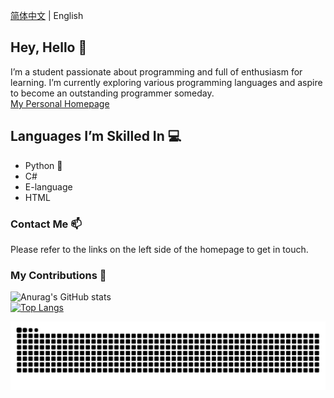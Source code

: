 [简体中文](./README.md) | English
## Hey, Hello 👋  
I’m a student passionate about programming and full of enthusiasm for learning. I’m currently exploring various programming languages and aspire to become an outstanding programmer someday.  
[My Personal Homepage](https://kndxhz.cn/)  

## Languages I’m Skilled In 💻  
- Python 🐍  
- C#  
- E-language  
- HTML  

### Contact Me 📫  
Please refer to the links on the left side of the homepage to get in touch.  

### My Contributions 🚀  
![Anurag's GitHub stats](https://github-readme-stats.vercel.app/api?username=kndxhz&show_icons=true&theme=ambient_gradient&locale=en&hide_border=true&count_private=true)</br>[![Top Langs](https://github-readme-stats.vercel.app/api/top-langs/?username=kndxhz&layout=compact)](https://github.com/anuraghazra/github-readme-stats)  

<picture>  
  <source media="(prefers-color-scheme: dark)" srcset="https://raw.githubusercontent.com/kndxhz/kndxhz/output/github-contribution-grid-snake-dark.svg">  
  <source media="(prefers-color-scheme: light)" srcset="https://raw.githubusercontent.com/kndxhz/kndxhz/output/github-contribution-grid-snake.svg">  
  <img alt="GitHub contribution grid snake animation" src="https://raw.githubusercontent.com/kndxhz/kndxhz/output/github-contribution-grid-snake.svg">  
</picture>
